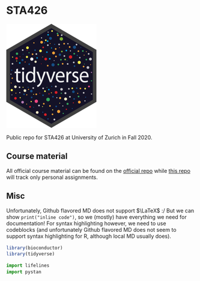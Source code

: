 # STA426
![Nice collection of packages](https://raw.githubusercontent.com/tidyverse/tidyverse/master/man/figures/logo.png)

Public repo for STA426 at University of Zurich in Fall 2020.

## Course material
All official course material can be found on the [official repo](https://github.com/sta426hs2020/) while [this repo](https://github.com/slightlier/STA426) will track only personal assignments.

## Misc
Unfortunately, Github flavored MD does not support $\LaTeX$ :/ But we can show  `print("inline code")`, so we (mostly) have everything we need for documentation! For syntax highlighting however, we need to use codeblocks (and unfortunately Github flavored MD does not seem to support syntax highlighting for R, although local MD usually does).

```R
library(bioconductor)
library(tidyverse)
```

```py
import lifelines
import pystan
```
